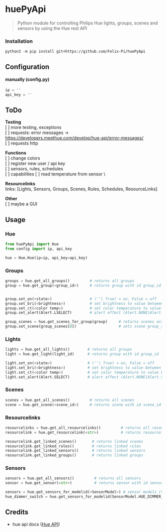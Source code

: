 # huePyApi
> Python module for controlling Philips Hue lights, groups, scenes and sensors by using the Hue rest API

### Installation
 `python3 -m pip install git+https://github.com/Felix-Pi/huePyApi`

## Configuration

#### manually (config.py)
```python
ip = ''
api_key = ''
```

## ToDo
**Testing** \
[ ] more testing, exceptions \
[ ] requests: error messages -> https://developers.meethue.com/develop/hue-api/error-messages/ \
[ ] requests http 

**Functions** \
[ ] change colors \
[ ] register new user / api key \
[ ] sensors, rules, schedules \
[ ] capabilities
[ ] read temperature from sensor \

**Resourcelinks** \
links: [Lights, Sensors, Groups, Scenes, Rules, Schedules, ResourceLinks]

**Other** \
[ ] maybe a GUI



## Usage
### Hue
```python
from huePyApi import Hue
from config import ip, api_key

hue = Hue.Hue(ip=ip, api_key=api_key)
```

### Groups
```python
groups = hue.get_all_groups()         # returns all groups
group = hue.get_group(<group_id>)     # returns group with id group_id


group.set_on(<state>)                 # (''| True) = on, False = off
group.set_bri(<brightness>)           # set brightness to value between 1 and 254
group.set_ct(<color temp>)            # set color temperature to value between 153 and 500
group.set_alert(Alert.LSELECT)        # alert effect (Alert.NONE|Alert.SELECT|Alert.LSELECT)

group_scenes = hue.get_scenes_for_group(group)     # returns scenes associated with group
group.set_scene(group_scenes[0])                   # sets scene group_scenes[0] in group
```

### Lights
```python
lights = hue.get_all_lights()        # returns all groups
light = hue.get_light(light_id)      # returns group with id group_id

light.set_on(<state>)                # (''| True) = on, False = off
light.set_bri(<brightness>)          # set brightness to value between 1 and 254
light.set_ct(<color temp>)           # set color temperature to value between 153 and 500
light.set_alert(Alert.SELECT)        # alert effect (Alert.NONE|Alert.SELECT|Alert.LSELECT)
```

### Scenes
```python
scenes = hue.get_all_scenes()         # returns all scenes
scene = hue.get_scene(<scene_id>)     # returns scene with id scene_id
```

### Resourcelinks
```python
resourcelinks = hue.get_all_resourcelinks()         # returns all resourcelinks
resourcelink = hue.get_resourcelink(<str>)          # returns resourcelink with id rl_id

resourcelink.get_linked_scenes()       # returns linked scenes
resourcelink.get_linked_rules()        # returns linked rules
resourcelink.get_linked_sensors()      # returns linked sensors
resourcelink.get_linked_groups()       # returns linked groups
```

### Sensors
```python
sensors = hue.get_all_sensors()         # returns all sensors
sonsor = hue.get_sensor(<str>)          # returns sensor with id sensor_id

sensors = hue.get_sensors_for_modelid(<SensorModel>) # sensor models (SensorModel.HUE_DIMMER_SWITCH|SensorModel.HUE_MOTION_SENSOR|SensorModel.HUE_GEOFENCE)
hue_dimmer_switch = hue.get_sensors_for_modelid(SensorModel.HUE_DIMMER_SWITCH)
```

## Credits
* hue api docs ([Hue API](https://developers.meethue.com/develop/hue-api/lights-api/))

